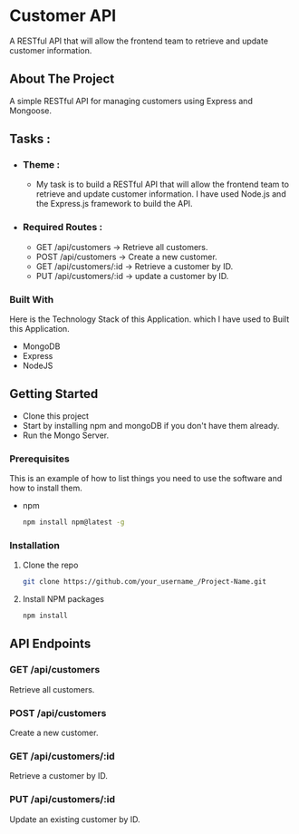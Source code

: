 # Customer API
 A RESTful API that will allow the frontend team to retrieve
and update customer information.

## About The Project
A simple RESTful API for managing customers using Express and Mongoose.


## Tasks :
* ### Theme :
  - My task is to build a RESTful API that will allow the frontend team to retrieve
and update customer information. I have used Node.js and the Express.js
framework to build the API.
  
* ### Required Routes :
  - GET /api/customers → Retrieve all customers.
  - POST /api/customers → Create a new customer.
  - GET /api/customers/:id → Retrieve a customer by ID.
  - PUT /api/customers/:id → update a customer by ID.

### Built With
Here is the Technology Stack of this Application. which I have used to Built this Application.
* MongoDB
* Express
* NodeJS

<!-- GETTING STARTED -->
## Getting Started
   * Clone this project
   * Start by installing npm and mongoDB if you don't have them already.
   * Run the Mongo Server.

### Prerequisites

This is an example of how to list things you need to use the software and how to install them.
* npm
  ```sh
  npm install npm@latest -g
  ```

### Installation

1. Clone the repo
   ```sh
   git clone https://github.com/your_username_/Project-Name.git
   ```
2. Install NPM packages
   ```sh
   npm install
   ```
  


<!-- API EndpointsONTRIBUTING -->
## API Endpoints

### GET /api/customers
Retrieve all customers.

### POST /api/customers
Create a new customer.

### GET /api/customers/:id
Retrieve a customer by ID.

### PUT /api/customers/:id
Update an existing customer by ID.





